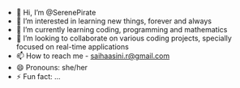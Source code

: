 - 👋 Hi, I’m @SerenePirate
- 👀 I’m interested in learning new things, forever and always
- 🌱 I’m currently learning coding, programming and mathematics
- 💞️ I’m looking to collaborate on various coding projects, specially focused on real-time applications
- 📫 How to reach me - saihaasini.r@gmail.com
- 😄 Pronouns: she/her
- ⚡ Fun fact: ...

<!---
SerenePirate/SerenePirate is a ✨ special ✨ repository because its `README.md` (this file) appears on your GitHub profile.
You can click the Preview link to take a look at your changes.
--->
